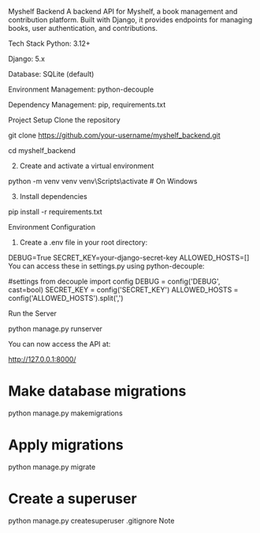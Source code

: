 Myshelf Backend
A backend API for Myshelf, a book management and contribution platform. Built with Django, it provides endpoints for managing books, user authentication, and contributions.

Tech Stack
Python: 3.12+

Django: 5.x

Database: SQLite (default)

Environment Management: python-decouple

Dependency Management: pip, requirements.txt

Project Setup
Clone the repository

git clone https://github.com/your-username/myshelf_backend.git

cd myshelf_backend

2. Create and activate a virtual environment
   
python -m venv venv
venv\Scripts\activate   # On Windows


3. Install dependencies

pip install -r requirements.txt

Environment Configuration

1. Create a .env file in your root directory:

DEBUG=True
SECRET_KEY=your-django-secret-key
ALLOWED_HOSTS=[]
You can access these in settings.py using python-decouple:

#settings
from decouple import config
DEBUG = config('DEBUG', cast=bool)
SECRET_KEY = config('SECRET_KEY')
ALLOWED_HOSTS = config('ALLOWED_HOSTS').split(',')


 Run the Server

python manage.py runserver

You can now access the API at:

http://127.0.0.1:8000/


# Make database migrations
python manage.py makemigrations

# Apply migrations
python manage.py migrate

# Create a superuser
python manage.py createsuperuser
.gitignore Note



